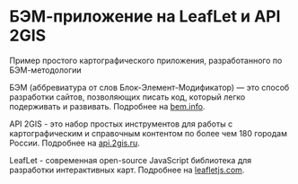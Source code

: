 БЭМ-приложение на LeafLet и API 2GIS
================================================

Пример простого картографического приложения, разработанного по БЭМ-методологии

БЭМ (аббревиатура от слов Блок-Элемент-Модификатор) — это способ разработки сайтов, позволяющих писать код, который легко подерживать и развивать.
Подробнее на [bem.info](http://bem.info/).

API 2GIS - это набор простых инструментов для работы с картографическим и справочным контентом по более чем 180 городам России.
Подробнее на [api.2gis.ru](http://api.2gis.ru/).

LeafLet - современная open-source JavaScript библиотека для разработки интерактивных карт.
Подробнее на [leafletjs.com](http://leafletjs.com/).